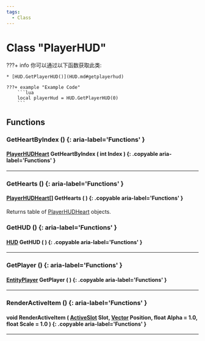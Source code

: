 ```yaml
---
tags:
  - Class
---
```

# Class "PlayerHUD"

???+ info
    你可以通过以下函数获取此类:

    * [HUD.GetPlayerHUD()](HUD.md#getplayerhud)

    ???+ example "Example Code"
        ```lua
        local playerHud = HUD.GetPlayerHUD(0)
        ```

## Functions

### GetHeartByIndex () {: aria-label='Functions' }
#### [PlayerHUDHeart](PlayerHUDHeart.md) GetHeartByIndex ( int Index ) {: .copyable aria-label='Functions' }

___
### GetHearts () {: aria-label='Functions' }
#### [PlayerHUDHeart](PlayerHUDHeart.md)[] GetHearts ( ) {: .copyable aria-label='Functions' }
Returns table of [PlayerHUDHeart](PlayerHUDHeart.md) objects.
### GetHUD () {: aria-label='Functions' }
#### [HUD](HUD.md) GetHUD ( ) {: .copyable aria-label='Functions' }

___

### GetPlayer () {: aria-label='Functions' }
#### [EntityPlayer](EntityPlayer.md) GetPlayer ( ) {: .copyable aria-label='Functions' }

___
### RenderActiveItem () {: aria-label='Functions' }
#### void RenderActiveItem ( [ActiveSlot](https://wofsauge.github.io/IsaacDocs/rep/enums/ActiveSlot.html) Slot, [Vector](Vector.md) Position, float Alpha = 1.0, float Scale = 1.0 ) {: .copyable aria-label='Functions' }

___
